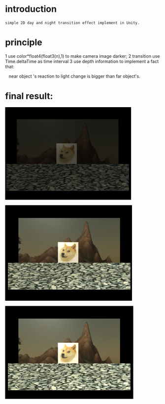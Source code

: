 # introduction
	simple 2D day and night transition effect implement in Unity.

# principle
1 use color*float4(float3(n),1) to make camera image darker;
2 transition
    use Time.deltaTime as time interval
3 use depth information to implement a fact that:

    near object 's reaction to light change is bigger than far object's.
# final result:

![capture0](./final_result/capture0.PNG)

![capture1](./final_result/capture1.PNG)

![capture2](./final_result/capture2.PNG)

